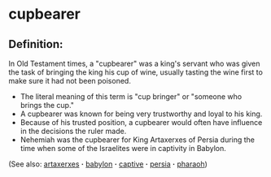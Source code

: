 # cupbearer #

## Definition: ##

In Old Testament times, a "cupbearer" was a king's servant who was given the task of bringing the king his cup of wine, usually tasting the wine first to make sure it had not been poisoned.

* The literal meaning of this term is "cup bringer" or "someone who brings the cup."
* A cupbearer was known for being very trustworthy and loyal to his king.
* Because of his trusted position, a cupbearer would often have influence in the decisions the ruler made.
* Nehemiah was the cupbearer for King Artaxerxes of Persia during the time when some of the Israelites were in captivity in Babylon.

(See also: [artaxerxes](../other/artaxerxes.md) **·** [babylon](../other/babylon.md) **·** [captive](../other/captive.md) **·** [persia](../other/persia.md) **·** [pharaoh](../other/pharaoh.md))

